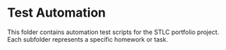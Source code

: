 # Test Automation

This folder contains automation test scripts for the STLC portfolio project.  
Each subfolder represents a specific homework or task.
